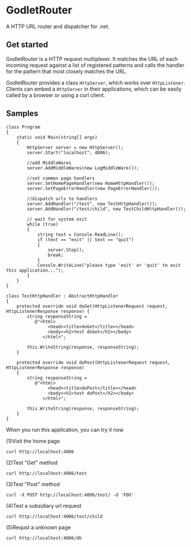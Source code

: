 # GodletRouter
A HTTP URL router and dispatcher for .net. 


## Get started ##
GodletRouter is a HTTP request multiplexer. It matches the URL of each incoming request against a list of registered patterns and calls the handler for the pattern that most closely matches the URL.

GodletRouter provides a class `HttpServer`, which works over `HttpListener`. Clients can embed a `HttpServer` in their applications, which can be easily called by a browser or using a curl client.


## Samples ##

    class Program
    {
        static void Main(string[] args)
        {
            HttpServer server = new HttpServer();
            server.Start("localhost", 4006);

            //add MiddleWares
            server.AddMiddleWares(new LogMiddleWare());

            //set common page handlers
            server.SetHomePageHandler(new HomeHttpHandler());
            server.SetPageErrorHandler(new PageErrorHandler());

            //dispatch urls to handlers
            server.AddHandler("/test", new TestHttpHandler());
            server.AddHandler("/test/child", new TestChildHttpHandler());

            // wait for system exit
            while (true)
            {
                string text = Console.ReadLine();
                if (text == "exit" || text == "quit")
                {
                    server.Stop();
                    break;
                }
                Console.WriteLine("please type 'exit' or 'quit' to exit this application...");
            }
        }
    }

    class TestHttpHandler : AbstractHttpHandler
    {
        protected override void doGet(HttpListenerRequest request, HttpListenerResponse response) {
            string responseString =
               @"<html>
                    <head><title>doGet</title></head>
                    <body><h2>test doGet</h2></body>
                  </html>";

            this.WriteString(response, responseString);
        }

        protected override void doPost(HttpListenerRequest request, HttpListenerResponse response)
        {
            string responseString =
               @"<html>
                    <head><title>doPost</title></head>
                    <body><h2>test doPost</h2></body>
                  </html>";

            this.WriteString(response, responseString);
        }
    }

When you run this application, you can try it now

(1)Visit the home page

    curl http://localhost:4006

(2)Test "Get" method 

    curl http://localhost:4006/test

(3)Test "Post" method

    curl -X POST http://localhost:4006/test/ -d 'FOO'

(4)Test a subsidiary url request

    curl http://localhost:4006/test/child

(5)Requst a unknown page
    
    curl http://localhost:4006/db